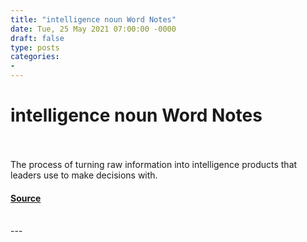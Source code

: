 ```yaml
---
title: "intelligence noun Word Notes"
date: Tue, 25 May 2021 07:00:00 -0000
draft: false
type: posts
categories: 
- 
---
```

# intelligence noun Word Notes

<br/>

<br/>
The process of turning raw information into intelligence products that leaders use to make decisions with.

#### [Source](https://thecyberwire.com/podcasts/word-notes/48/notes)

<br/>
---
